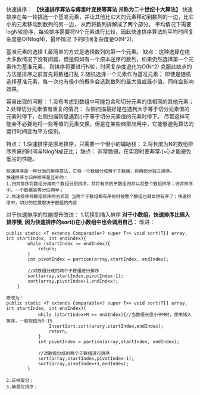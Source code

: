 快速排序：
    **【快速排序算法与傅里叶变换等算法 并称为二十世纪十大算法】**
    快速排序在每一轮挑选一个基准元素，并让其他比它大的元素移动到数列的一边，比它小的元素移动到数列的另一边，
    从而将数列拆解成了两个部分。
    平均情况下需要logN轮排序，每轮排序需要将N个元素进行比较，因此快速排序算法的平均时间复杂度是O(NlogN)，最坏情况
    下的时间复杂度是O(N^2);

  基准元素的选择
     1.最简单的方式是选择数列的第一个元素。
        缺点：这种选择在绝大多数情况下没有问题，但是假如有一个原本逆序的数列，如果仍然选择第一个元素作为基准元素，
            则排序将要进行N轮，时间复杂度退化为O(N^2)
        克服此缺点的方法是排序之前首先将数组打乱
     2.随机选择一个元素作为基准元素；
        即使是随机选择基准元素，每一次也有极小的概率会选到数列的最大值或最小值，同样会影响效果。

  容易出现的问题：
  1.没有考虑到数组中可能包含和切分元素的值相同的其他元素；
  2.处理切分元素值有重复的情况：
        左侧扫描最好是在遇到大于等于切分元素值的元素时停下，右侧扫描则是遇到小于等于切分元素值的元素时停下。
        尽管这样可能会不必要地将一些等值的元素交换，但是在某些典型应用中，它能够避免算法的运行时间变为平方级别。

  特点：
        1.快速排序是原地排序，只需要一个很小的辅助栈；
        2.将长度为N的数组排序所需的时间与NlogN成正比；
  缺点：
        非常脆弱，在实现时要非常小心才能避免低劣的性能。


    快速排序是一种分治的排序算法，它将一个数组分成两个子数组，将两部分独立排序。
    快速排序与归并排序是互补的：
    1.归并排序将数组分成两个数组分别排序，并将有序的子数组归并以将整个数组排序；归并排序中，一个数组被等分位两半；
    2.快速排序将数组排序的方式是 当两个子数组都有序的时候整个数组也就自然有序了；快速排序中，切分的位置取决于数组的内容



对于快速排序的性能提升改进：
    1.切换到插入排序
    **对于小数组，快速排序比插入排序慢, 因为快速排序的sort()在小数组中也会调用自己**：
    改进：

    public static <T extends Comparable<? super T>> void sort(T[] array, int startIndex, int endIndex){
            while (startIndex >= endIndex){
                return;
            }
            int pivotIndex = partion(array,startIndex, endIndex);

            //对数组分成的两个子数组进行排序
            sort(array,startIndex,pivotIndex-1);
            sort(array,pivotIndex+1,endIndex);
        }

    修改为：
    public static <T extends Comparable<? super T>> void sort(T[] array, int startIndex, int endIndex){
                while (startIndex+M >= endIndex){//当数组长度小于M时，使用插入排序，一般取值为5~15
                    InsertSort.sort(arary,startIndex,endIndex);
                    return;
                }
                int pivotIndex = partion(array,startIndex, endIndex);

                //对数组分成的两个子数组进行排序
                sort(array,startIndex,pivotIndex-1);
                sort(array,pivotIndex+1,endIndex);
            }

    2.三样取分；
    3.熵最优排序；












